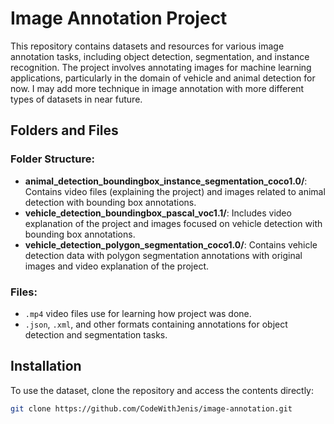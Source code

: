 # Image Annotation Project

This repository contains datasets and resources for various image annotation tasks, including object detection, segmentation, and instance recognition. The project involves annotating images for machine learning applications, particularly in the domain of vehicle and animal detection for now. I may add more technique in image annotation with more different types of datasets in near future.

## Folders and Files

### Folder Structure:
- **animal_detection_boundingbox_instance_segmentation_coco1.0/**: Contains video files (explaining the project) and images related to animal detection with bounding box annotations.
- **vehicle_detection_boundingbox_pascal_voc1.1/**: Includes video explanation of the project and images focused on vehicle detection with bounding box annotations.
- **vehicle_detection_polygon_segmentation_coco1.0/**: Contains vehicle detection data with polygon segmentation annotations with original images and video explanation of the project.

### Files:
- `.mp4` video files use for learning how project was done.
- `.json`, `.xml`, and other formats containing annotations for object detection and segmentation tasks.

## Installation

To use the dataset, clone the repository and access the contents directly:

```bash
git clone https://github.com/CodeWithJenis/image-annotation.git
